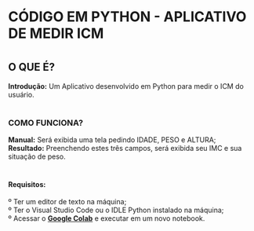 # CÓDIGO EM PYTHON - APLICATIVO DE MEDIR ICM

# <h2>O QUE É?
<strong>Introdução:</strong> Um Aplicativo desenvolvido em Python para medir o ICM do usuário. <br>
</h2>

# <h3>COMO FUNCIONA?
<strong>Manual:</strong> Será exibida uma tela pedindo IDADE, PESO e ALTURA; <br>
<strong>Resultado:</strong> Preenchendo estes três campos, será exibida seu IMC  e sua situação de peso. <br>
</h3>

# <h4>Requisitos:
º Ter um editor de texto na máquina; <br>
º Ter o Visual Studio Code ou o IDLE Python instalado na máquina; <br>
º Acessar o <strong><a href="https://colab.research.google.com/">Google Colab</a></strong> e executar em um novo notebook. </h4>
